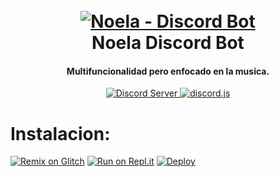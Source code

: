 <h1 align="center">
  <br>
  <a href="https://github.com/HazoxO/Noela/blob/main/README.md"><img src="https://w.wallhaven.cc/full/6q/wallhaven-6qqqrx.jpg" alt="Noela - Discord Bot"></a>
  <br>
  Noela Discord Bot
  <br>
</h1>

<h4 align="center">Multifuncionalidad pero enfocado en la musica.</h4>

<p align="center">
  <a href="https://discord.gg/GwwU56X3Sp">
    <img src="https://discordapp.com/api/guilds/845459731308347442/widget.png?style=shield" alt="Discord Server">
  </a>
  <a href="https://github.com/Rapptz/discord.py/">
     <img src="https://img.shields.io/badge/discord-js-blue.svg" alt="discord.js">
  </a>

  # Instalacion:
  
  [![Remix on Glitch](https://cdn.glitch.com/2703baf2-b643-4da7-ab91-7ee2a2d00b5b%2Fremix-button.svg)](https://glitch.com/edit/#!/import/github/HazoxO/Noela)
  [![Run on Repl.it](https://repl.it/badge/github/HazoxO/Noela)](https://repl.it/github/HazoxO/Noela)
  [![Deploy](https://www.herokucdn.com/deploy/button.svg)](https://heroku.com/deploy?template=https://github.com/HazoxO/Noela)
